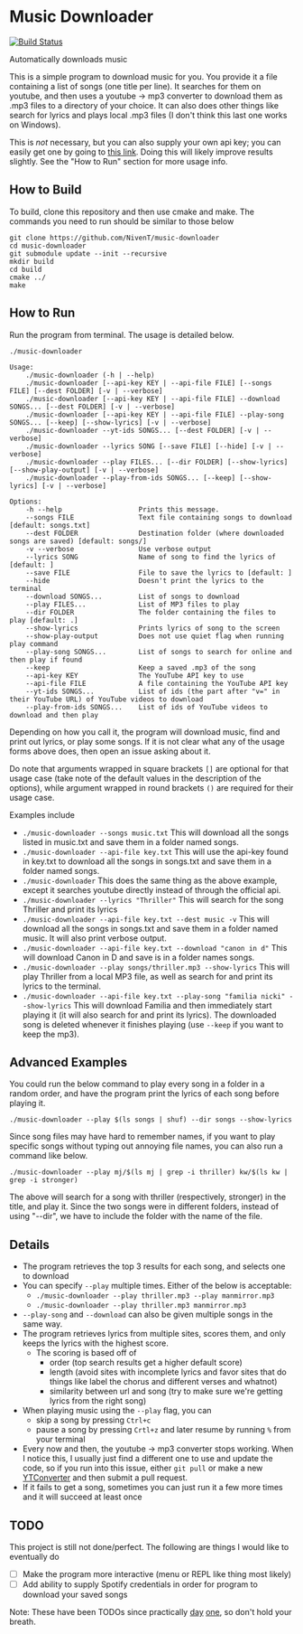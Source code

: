 # Music Downloader
[![Build Status](https://travis-ci.org/NivenT/music-downloader.svg?branch=master)](https://travis-ci.org/NivenT/music-downloader)

Automatically downloads music

This is a simple program to download music for you. You provide it a file containing a list of songs (one title per line). It searches for them on youtube, and then uses a youtube -> mp3 converter to download them as .mp3 files to a directory of your choice. It can also does other things like search for lyrics and plays local .mp3 files (I don't think this last one works on Windows).

This is *not* necessary, but you can also supply your own api key; you can easily get one by going to [this link](https://console.developers.google.com/apis/credentials). Doing this will likely improve results slightly. See the "How to Run" section for more usage info.

## How to Build
To build, clone this repository and then use cmake and make. The commands you need to run should be similar to those below
```
git clone https://github.com/NivenT/music-downloader
cd music-downloader
git submodule update --init --recursive
mkdir build
cd build
cmake ../
make
```

## How to Run
Run the program from terminal. The usage is detailed below.
```
./music-downloader

Usage:
    ./music-downloader (-h | --help)
    ./music-downloader [--api-key KEY | --api-file FILE] [--songs FILE] [--dest FOLDER] [-v | --verbose]
    ./music-downloader [--api-key KEY | --api-file FILE] --download SONGS... [--dest FOLDER] [-v | --verbose]
    ./music-downloader [--api-key KEY | --api-file FILE] --play-song SONGS... [--keep] [--show-lyrics] [-v | --verbose]
    ./music-downloader --yt-ids SONGS... [--dest FOLDER] [-v | --verbose]
    ./music-downloader --lyrics SONG [--save FILE] [--hide] [-v | --verbose]
    ./music-downloader --play FILES... [--dir FOLDER] [--show-lyrics] [--show-play-output] [-v | --verbose]
    ./music-downloader --play-from-ids SONGS... [--keep] [--show-lyrics] [-v | --verbose]

Options:
    -h --help                   Prints this message.
    --songs FILE                Text file containing songs to download [default: songs.txt]
    --dest FOLDER               Destination folder (where downloaded songs are saved) [default: songs/]
    -v --verbose                Use verbose output
    --lyrics SONG               Name of song to find the lyrics of [default: ]
    --save FILE                 File to save the lyrics to [default: ]
    --hide                      Doesn't print the lyrics to the terminal
    --download SONGS...         List of songs to download
    --play FILES...             List of MP3 files to play
    --dir FOLDER                The folder containing the files to play [default: .]
    --show-lyrics               Prints lyrics of song to the screen
    --show-play-output          Does not use quiet flag when running play command
    --play-song SONGS...        List of songs to search for online and then play if found
    --keep                      Keep a saved .mp3 of the song
    --api-key KEY               The YouTube API key to use
    --api-file FILE             A file containing the YouTube API key
    --yt-ids SONGS...           List of ids (the part after "v=" in their YouTube URL) of YouTube videos to download
    --play-from-ids SONGS...    List of ids of YouTube videos to download and then play
```

Depending on how you call it, the program will download music, find and print out lyrics, or play some songs. If it is not clear what any of the usage forms above does, then open an issue asking about it. 

Do note that arguments wrapped in square brackets `[]` are optional for that usage case (take note of the default values in the description of the options), while argument wrapped in round brackets `()` are required for their usage case.

Examples include

* `./music-downloader --songs music.txt` This will download all the songs listed in music.txt and save them in a folder named songs.
* `./music-downloader --api-file key.txt` This will use the api-key found in key.txt to download all the songs in songs.txt and save them in a folder named songs.
* `./music-downloader` This does the same thing as the above example, except it searches youtube directly instead of through the official api.
* `./music-downloader --lyrics "Thriller"` This will search for the song Thriller and print its lyrics
* `./music-downloader --api-file key.txt --dest music -v` This will download all the songs in songs.txt and save them in a folder named music. It will also print verbose output.
* `./music-downloader --api-file key.txt --download "canon in d"` This will download Canon in D and save is in a folder names songs.
* `./music-downloader --play songs/thriller.mp3 --show-lyrics` This will play Thriller from a local MP3 file, as well as search for and print its lyrics to the terminal.
* `./music-downloader --api-file key.txt --play-song "familia nicki" --show-lyrics` This will download Familia and then immediately start playing it (it will also search for and print its lyrics). The downloaded song is deleted whenever it finishes playing (use `--keep` if you want to keep the mp3).

## Advanced Examples

You could run the below command to play every song in a folder in a random order, and have the program print the lyrics of each song before playing it.

`./music-downloader --play $(ls songs | shuf) --dir songs --show-lyrics`

Since song files may have hard to remember names, if you want to play specific songs without typing out annoying file names, you can also run a command like below.

`./music-downloader --play mj/$(ls mj | grep -i thriller) kw/$(ls kw | grep -i stronger)`

The above will search for a song with thriller (respectively, stronger) in the title, and play it. Since the two songs were in different folders, instead of using "--dir", we have to include the folder with the name of the file.

## Details
- The program retrieves the top 3 results for each song, and selects one to download
- You can specify `--play` multiple times. Either of the below is acceptable:
  - `./music-downloader --play thriller.mp3 --play manmirror.mp3`
  - `./music-downloader --play thriller.mp3 manmirror.mp3`
- `--play-song` and `--download` can also be given multiple songs in the same way.
- The program retrieves lyrics from multiple sites, scores them, and only keeps the lyrics with the highest score.
  - The scoring is based off of
    - order (top search results get a higher default score)
    - length (avoid sites with incomplete lyrics and favor sites that do things like label the chorus and different verses and whatnot)
    - similarity between url and song (try to make sure we're getting lyrics from the right song)
- When playing music using the `--play` flag, you can
  - skip a song by pressing `Ctrl+c`
  - pause a song by pressing `Crtl+z` and later resume by running `%` from your terminal
- Every now and then, the youtube -> mp3 converter stops working. When I notice this, I usually just find a different one to use and update the code, so if you run into this issue, either `git pull` or make a new [YTConverter](https://github.com/NivenT/music-downloader/blob/master/include/ytconverter.h) and then submit a pull request.
- If it fails to get a song, sometimes you can just run it a few more times and it will succeed at least once

## TODO
This project is still not done/perfect. The following are things I would like to eventually do
- [ ] Make the program more interactive (menu or REPL like thing most likely)
- [ ] Add ability to supply Spotify credentials in order for program to download your saved songs

Note: These have been TODOs since practically [day](https://github.com/NivenT/music-downloader/tree/d6dd0f68a7ab92557f1a0d016c0e0823568cd28e) [one](https://github.com/NivenT/music-downloader/tree/e01d9f5c1b7b0570e15377b0eeee980bd74815cc), so don't hold your breath.
